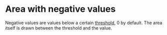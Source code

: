 # Area with negative values

Negative values are values below a certain [threshold](https://api.highcharts.com/highcharts/series.area.threshold),
0 by default. The area itself is drawn between the threshold and the value.
